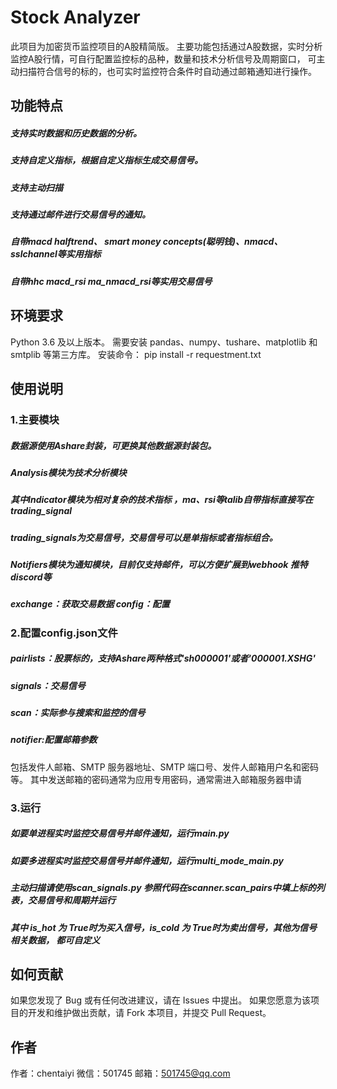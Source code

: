 # Stock Analyzer

此项目为加密货币监控项目的A股精简版。
主要功能包括通过A股数据，实时分析监控A股行情，可自行配置监控标的品种，数量和技术分析信号及周期窗口，
可主动扫描符合信号的标的，也可实时监控符合条件时自动通过邮箱通知进行操作。

## 功能特点

##### 支持实时数据和历史数据的分析。
##### 支持自定义指标，根据自定义指标生成交易信号。
##### 支持主动扫描
##### 支持通过邮件进行交易信号的通知。
##### 自带macd halftrend、 smart money concepts(聪明钱)、nmacd、sslchannel等实用指标
##### 自带hhc macd_rsi  ma_nmacd_rsi等实用交易信号

## 环境要求

Python 3.6 及以上版本。
需要安装 pandas、numpy、tushare、matplotlib 和 smtplib 等第三方库。
安装命令：
pip install -r requestment.txt

## 使用说明

### 1.主要模块

##### 数据源使用Ashare封装，可更换其他数据源封装包。
##### Analysis模块为技术分析模块 
##### 其中Indicator模块为相对复杂的技术指标 ，ma、rsi等talib自带指标直接写在trading_signal

##### trading_signals为交易信号，交易信号可以是单指标或者指标组合。

##### Notifiers模块为通知模块，目前仅支持邮件，可以方便扩展到webhook 推特 discord等

##### exchange：获取交易数据 config：配置

### 2.配置config.json文件

##### pairlists：股票标的，支持Ashare两种格式'sh000001'或者'000001.XSHG'

##### signals：交易信号

##### scan：实际参与搜索和监控的信号

##### notifier:配置邮箱参数
包括发件人邮箱、SMTP 服务器地址、SMTP 端口号、发件人邮箱用户名和密码等。
其中发送邮箱的密码通常为应用专用密码，通常需进入邮箱服务器申请

### 3.运行

##### 如要单进程实时监控交易信号并邮件通知，运行main.py

##### 如要多进程实时监控交易信号并邮件通知，运行multi_mode_main.py

##### 主动扫描请使用scan_signals.py 参照代码在scanner.scan_pairs中填上标的列表，交易信号和周期并运行

##### 其中 is_hot 为 True时为买入信号，is_cold 为 True时为卖出信号，其他为信号相关数据， 都可自定义
## 如何贡献

如果您发现了 Bug 或有任何改进建议，请在 Issues 中提出。
如果您愿意为该项目的开发和维护做出贡献，请 Fork 本项目，并提交 Pull Request。

## 作者

作者：chentaiyi
微信：501745
邮箱：501745@qq.com




